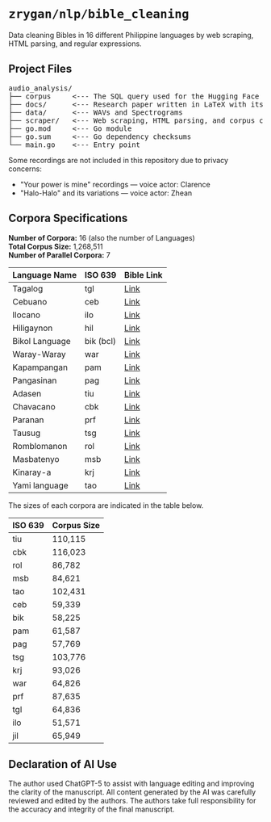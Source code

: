 # `zrygan/nlp/bible_cleaning`

Data cleaning Bibles in 16 different Philippine languages by web scraping,
HTML parsing, and regular expressions.

## Project Files

<pre style="font-family: monospace; background-color: transparent;">
audio_analysis/
├── corpus     <--- The SQL query used for the Hugging Face data
├── docs/      <--- Research paper written in LaTeX with its assets
├── data/      <--- WAVs and Spectrograms  
├── scraper/   <--- Web scraping, HTML parsing, and corpus cleaner written in Go
├── go.mod     <--- Go module
├── go.sum     <--- Go dependency checksums
└── main.go    <--- Entry point
</pre>

Some recordings are not included in this repository due to privacy concerns:

- "Your power is mine" recordings — voice actor: Clarence  
- "Halo-Halo" and its variations — voice actor: Zhean

## Corpora Specifications
**Number of Corpora:** 16 (also the number of Languages)  
**Total Corpus Size:** 1,268,511  
**Number of Parallel Corpora:** 7

| Language Name     | ISO 639 | Bible Link |
|------------------|---------|------------|
| Tagalog           | tgl     | [Link](https://www.bible.com/bible/2195/GEN.1.ABTAG01) |
| Cebuano           | ceb     | [Link](https://www.bible.com/bible/562/GEN.1.RCPV) |
| Ilocano           | ilo     | [Link](https://www.bible.com/bible/782/GEN.1.RIPV) |
| Hiligaynon        | hil     | [Link](https://www.bible.com/bible/2190/GEN.1.MBBHIL12) |
| Bikol Language    | bik (bcl) | [Link](https://www.bible.com/versions/890-mbbbik92-marahay-na-bareta-biblia) |
| Waray-Waray       | war     | [Link](https://www.bible.com/bible/2198/GEN.1.MBBSAM) |
| Kapampangan       | pam     | [Link](https://www.bible.com/versions/1141-pmpv-ing-mayap-a-balita-biblia) |
| Pangasinan        | pag     | [Link](https://www.bible.com/bible/2194/GEN.1.MBBPAN83) |
| Adasen            | tiu     | [Link](https://www.bible.com/bible/2812/MAT.1.YBT) |
| Chavacano         | cbk     | [Link](https://www.bible.com/versions/1129-cbknt-el-nuevo-testamento) |
| Paranan           | prf     | [Link](https://www.bible.com/bible/438/MAT.1.PRF) |
| Tausug            | tsg     | [Link](https://www.bible.com/versions/1319-tsg-kitab-inji) |
| Romblomanon       | rol     | [Link](https://www.bible.com/bible/2244/MAT.1.BKR) |
| Masbatenyo        | msb     | [Link](https://www.bible.com/bible/1222/MAT.1.MSB) |
| Kinaray-a         | krj     | [Link](https://www.bible.com/bible/1489/MAT.1.KRJNT) |
| Yami language     | tao     | [Link](https://www.bible.com/bible/2364/MAT.1.SNT) |

The sizes of each corpora are indicated in the table below.

| ISO 639 | Corpus Size |
|---------|------------|
| tiu     | 110,115    |
| cbk     | 116,023    |
| rol     | 86,782     |
| msb     | 84,621     |
| tao     | 102,431    |
| ceb     | 59,339     |
| bik     | 58,225     |
| pam     | 61,587     |
| pag     | 57,769     |
| tsg     | 103,776    |
| krj     | 93,026     |
| war     | 64,826     |
| prf     | 87,635     |
| tgl     | 64,836     |
| ilo     | 51,571     |
| jil     | 65,949     |

## Declaration of AI Use
The author used ChatGPT-5 to assist with language editing and improving 
the clarity of the manuscript. All content generated by the AI was 
carefully reviewed and edited by the authors. The authors take full 
responsibility for the accuracy and integrity of the final manuscript.

